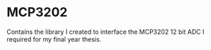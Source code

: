 # MCP3202
Contains the library I created to interface the MCP3202 12 bit ADC I required for my final year thesis.
